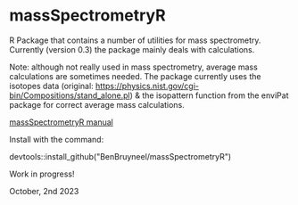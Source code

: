 # massSpectrometryR

R Package that contains a number of utilities for mass spectrometry.
Currently (version 0.3) the package mainly deals with calculations.

Note: although not really used in mass spectrometry, average mass calculations are sometimes needed. The package currently uses the isotopes data (original: https://physics.nist.gov/cgi-bin/Compositions/stand_alone.pl) & the isopattern function from the enviPat package for correct average mass calculations.

[massSpectrometryR manual](https://benbruyneel.github.io/massSpectrometryR/)

Install with the command:

devtools::install_github("BenBruyneel/massSpectrometryR")

Work in progress!

October, 2nd 2023
